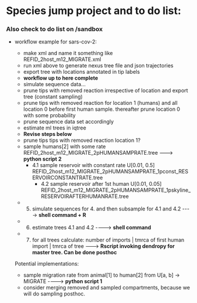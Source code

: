 # Species jump project and to do list:

### Also check to do list on /sandbox
- workflow example for sars-cov-2:
	- make xml and name it something like REFID_2host_m12_MIGRATE.xml
	- run xml above to generate nexus tree file and json trajectories
	- export tree with locations annotated in tip labels
	- **workflow up to here complete**
	- simulate sequence data...
	- prune tips with removed reaction irrespective of location and export tree (constant sampling)
	- prune tips with removed reaction for location 1 (humans) and all location 0 before first human sample. thereafter prune location 0 with some probability
	- prune sequence data set accordingly
	- estimate ml trees in iqtree
	- **Revise steps below**
	- prune tips tips with removed reaction location 1?
	- sample humans[2] with some rate REFID_2host_m12_MIGRATE_2pHUMANSAMPRATE.tree ---> **python script 2**
	  - 4.1 sample reservoir with constant rate U[0.01, 0.5] REFID_2host_m12_MIGRATE_2pHUMANSAMPRATE_1pconst_RESERVOIRCONSTANTRATE.tree
		- 4.2 sample reservoir after 1st human U[0.01, 0.05] REFID_2host_m12_MIGRATE_2pHUMANSAMPRATE_1pskyline_RESERVOIRAFTERHUMANRATE.tree
	- 5. simulate sequences for 4. and then subsample for 4.1 and 4.2 ----> **shell command + R**
	- 6. estimate trees 4.1 and 4.2 ----> **shell command**
	- 7. for all trees calculate: number of imports | tmrca of first human import | tmrca of tree ---> **Rscript invoking dendropy for master tree. Can be done posthoc** 

  Potential implementations:
  	- sample migration rate from animal[1] to human[2] from U[a, b] -> MIGRATE ----> **python script 1**
    - consider merging removed and sampled compartments, because we will do sampling posthoc.
